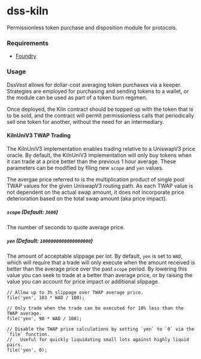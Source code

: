 # dss-kiln

Permissionless token purchase and disposition module for protocols.

### Requirements

* [Foundry](https://github.com/foundry-rs/foundry)

### Usage

DssVest allows for dollar-cost averaging token purchases via a keeper.
Strategies are employed for purchasing and sending tokens to a wallet, or the module can be used as part of a token burn regimen.

Once deployed, the Kiln contract should be topped up with the token that is to be sold, and the contract will permit permissionless calls that periodically sell one token for another, without the need for an intermediary.

#### KilnUniV3 TWAP Trading

The KilnUniV3 implementation enables trading relative to a UniswapV3 price oracle. By default, the KilnUniV3 implementation will only buy tokens when it can trade at a price better than the previous 1 hour average. These parameters can be modified by filing new `scope` and `yen` values.

The avergae price referred to is the multiplication product of single pool TWAP values for the given UniswapV3 routing path. As each TWAP value is not dependent on the actual swap amount, it does not incorporate price deterioration based on the total swap amount (aka price impact).

##### `scope` (Default: `3600`)

The number of seconds to quote average price.

##### `yen` (Default: `1000000000000000000`)

The amount of acceptable slippage per lot. By default, `yen` is set to `WAD`, which will require that a trade will only execute when the amount received is better than the average price over the past `scope` period. By lowering this value you can seek to trade at a better than average price, or by raising the value you can account for price impact or additional slippage.

```
// Allow up to 3% slippage over TWAP average price.
file('yen', 103 * WAD / 100);

// Only trade when the trade can be executed for 10% less than the TWAP average.
file('yen', 90 * WAD / 100);

// Disable the TWAP price calculations by setting `yen` to `0` via the `file` function.
//   Useful for quickly liquidating small lots against highly liquid pairs.
file('yen', 0);
```




